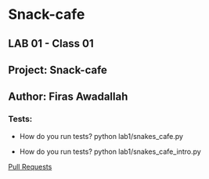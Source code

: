 # Snack-cafe
## LAB 01 - Class 01
## Project: Snack-cafe
## Author: Firas Awadallah
### Tests:
* How do you run tests? python lab1/snakes_cafe.py 
 
* How do you run tests? python lab1/snakes_cafe_intro.py


[Pull Requests](https://github.com/firas1awadallah/Snack-cafe/pull/1)

